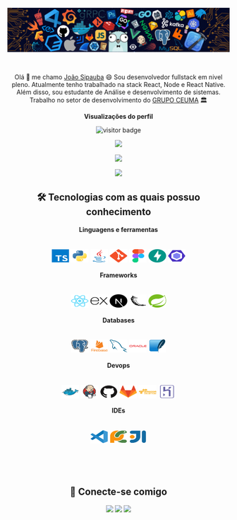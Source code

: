 <p align="center"><img src="https://raw.githubusercontent.com/JoaoSipauba/JoaoSipauba/master/header.png"></p>

&nbsp;

<p align="center">Olá 🖖 me chamo <a href="https://www.linkedin.com/in/joao-sipauba/">João Sipauba</a> 😄 Sou desenvolvedor fullstack em nivel pleno. Atualmente tenho trabalhado na stack React, Node e React Native. Além disso, sou estudante de Análise e desenvolvimento de sistemas. Trabalho no setor de desenvolvimento do <a href="https://www.extranet.ceuma.br/hotsite/">GRUPO CEUMA</a> 🏛️</p>

<p align="center"><b>Visualizações do perfil</b></p>
<p align="center"><img src="https://profile-counter.glitch.me/%7BJoaoSipauba%7D/count.svg" alt="visitor badge"/></p>
<p align="center"><img src="https://github-readme-stats.vercel.app/api/top-langs/?username=JoaoSipauba&layout=compact&hide=TSQL&theme=chartreuse-dark"></p>
<p align="center" ><img src="https://github-readme-stats.vercel.app/api?username=JoaoSipauba&count_private=true&show_icons=true&&theme=chartreuse-dark&include_all_commits=true" width="400"></p> 
<p align="center" ><img src="https://github-readme-streak-stats.herokuapp.com?user=JoaoSipauba&theme=chartreuse-dark"></p>

<div align="center">
  <h2>🛠️ Tecnologias com as quais possuo conhecimento</h2>

  <h4>Linguagens e ferramentas</h4><br />
  <div style="display: inline_block">
    <img align="center" alt="Joao-Ts" height="30" width="40" src="https://raw.githubusercontent.com/devicons/devicon/master/icons/typescript/typescript-plain.svg">
    <img align="center" alt="Joao-Python" height="30" width="40" src="https://raw.githubusercontent.com/devicons/devicon/master/icons/python/python-original.svg">
    <img align="center" alt="Joao-Java" height="30" width="40" src="https://raw.githubusercontent.com/devicons/devicon/master/icons/java/java-original.svg">
    <img align="center" alt="Joao-Git" height="30" width="40" src="https://raw.githubusercontent.com/devicons/devicon/master/icons/git/git-original.svg">
    <img align="center" alt="Joao-Figma" height="30" width="40" src="https://raw.githubusercontent.com/devicons/devicon/master/icons/figma/figma-original.svg">
    <img align="center" alt="Joao-FastApi" height="30" width="40" src="https://raw.githubusercontent.com/devicons/devicon/master/icons/fastapi/fastapi-original.svg">
    <img align="center" alt="Joao-Eslint" height="30" width="40" src="https://raw.githubusercontent.com/devicons/devicon/master/icons/eslint/eslint-original.svg">
  </div>

  <h4>Frameworks</h4><br />
  <div style="display: inline_block">
    <img align="center" alt="Joao-React" height="30" width="40" src="https://raw.githubusercontent.com/devicons/devicon/master/icons/react/react-original.svg">
    <img align="center" alt="Joao-Express" height="30" width="40" src="https://raw.githubusercontent.com/devicons/devicon/master/icons/express/express-original.svg">
    <img align="center" alt="Joao-Nextjs" height="30" width="40" src="https://raw.githubusercontent.com/devicons/devicon/master/icons/nextjs/nextjs-original.svg">
    <img align="center" alt="Joao-Flask" height="30" width="40" src="https://raw.githubusercontent.com/devicons/devicon/master/icons/flask/flask-original.svg">
    <img align="center" alt="Joao-Spring" height="30" width="40" src="https://raw.githubusercontent.com/devicons/devicon/master/icons/spring/spring-original.svg">
  </div>

  <h4>Databases</h4><br />
  <div style="display: inline_block">
    <img align="center" alt="Joao-Postgres" height="30" width="40" src="https://raw.githubusercontent.com/devicons/devicon/master/icons/postgresql/postgresql-original.svg">
    <img align="center" alt="Joao-Firebase" height="30" width="40" src="https://raw.githubusercontent.com/devicons/devicon/master/icons/firebase/firebase-plain-wordmark.svg">
    <img align="center" alt="Joao-mysql" height="30" width="40" src="https://raw.githubusercontent.com/devicons/devicon/master/icons/mysql/mysql-original.svg">
    <img align="center" alt="Joao-oracle" height="30" width="40" src="https://raw.githubusercontent.com/devicons/devicon/master/icons/oracle/oracle-original.svg">
    <img align="center" alt="Joao-sqlite" height="30" width="40" src="https://raw.githubusercontent.com/devicons/devicon/master/icons/sqlite/sqlite-original.svg">
  </div>

  <h4>Devops</h4> <br />
  <div style="display: inline_block">
    <img align="center" alt="Joao-Docker" height="30" width="40" src="https://raw.githubusercontent.com/devicons/devicon/master/icons/docker/docker-original.svg">
    <img align="center" alt="Joao-Jenkins" height="30" width="40" src="https://raw.githubusercontent.com/devicons/devicon/master/icons/jenkins/jenkins-original.svg">
    <img align="center" alt="Joao-Github-Actions" height="30" width="40" src="https://raw.githubusercontent.com/devicons/devicon/master/icons/github/github-original.svg">
    <img align="center" alt="Joao-Gitlab-CI" height="30" width="40" src="https://raw.githubusercontent.com/devicons/devicon/master/icons/gitlab/gitlab-original.svg">
    <img align="center" alt="Joao-AWS" height="30" width="40" src="https://raw.githubusercontent.com/devicons/devicon/master/icons/amazonwebservices/amazonwebservices-plain-wordmark.svg">
    <img align="center" alt="Joao-Heroku" height="30" width="40" src="https://raw.githubusercontent.com/devicons/devicon/master/icons/heroku/heroku-original.svg">
  </div>

  <h4>IDEs</h4> <br />
  <div style="display: inline_block">
    <img align="center" alt="Joao-VSCode" height="30" width="40" src="https://raw.githubusercontent.com/devicons/devicon/master/icons/vscode/vscode-original.svg">
    <img align="center" alt="Joao-Pycharm" height="30" width="40" src="https://raw.githubusercontent.com/devicons/devicon/master/icons/pycharm/pycharm-original.svg">
    <img align="center" alt="Joao-Intellij" height="30" width="40" src="https://raw.githubusercontent.com/devicons/devicon/master/icons/intellij/intellij-original.svg">
  </div>
</div>
<br/>
<br/>
<br/>
<br/>

<h2 align="center">🔗 Conecte-se comigo</h2>
<div align="center"> 
  <a href="https://www.instagram.com/joaosipauba/" target="_blank"><img src="https://img.shields.io/badge/-Instagram-5d52cb?style=for-the-badge&logo=instagram&logoColor=white" target="_blank"></a>
  <a href = "mailto:joaosipauz@gmail.com"><img src="https://img.shields.io/badge/-Gmail-d00000?style=for-the-badge&logo=gmail&logoColor=white" target="_blank"></a>
  <a href="https://www.linkedin.com/in/joao-sipauba/" target="_blank">
    <img src="https://img.shields.io/badge/-LinkedIn-%230077B5?style=for-the-badge&logo=linkedin&logoColor=white" target="_blank">
  </a> 
</div>